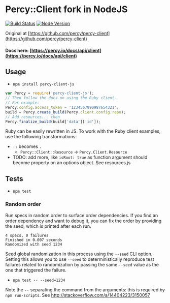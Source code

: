 # Percy::Client fork in NodeJS

[![Build Status](https://travis-ci.org/henrahmagix/percy-client-js.svg?branch=master)](https://travis-ci.org/henrahmagix/percy-client-js)
[![Node Version](https://badge.fury.io/npm/percy-client-js.svg)](http://badge.fury.io/npm/percy-client-js)

Original at [https://github.com/percy/percy-client](https://github.com/percy/percy-client)

#### Docs here: [https://percy.io/docs/api/client](https://percy.io/docs/api/client)

## Usage

- `npm install percy-client-js`

```js
var Percy = require('percy-client-js');
// Then follow the docs on using the Ruby client.
// For example:
Percy.config.access_token = '1234567890987654321';
build = Percy.create_build(Percy.client.config.repo);
// Add resources... then
Percy.finalize_build(build['data']['id']);
```

Ruby can be easily rewritten in JS. To work with the Ruby client examples, use the following transformations:
- `::` becomes `.`
    - `Percy::Client::Resource` -> `Percy.Client.Resource`
- TODO: add more, like `isRoot: true` as function argument should become property on an options object. See resources.js

## Tests

- `npm test`

### Random order

Run specs in random order to surface order dependencies. If you find an order dependency and want to debug it, you can fix the order by providing the seed, which is printed after each run.
```
4 specs, 0 failures
Finished in 0.007 seconds
Randomized with seed 1234
```

Seed global randomization in this process using the `--seed` CLI option. Setting this allows you to use `--seed` to deterministically reproduce test failures related to randomization by passing the same `--seed` value as the one that triggered the failure.
- `npm test -- --seed=1234`

Note the `--` separating the command from the arguments: this is required by `npm run-scripts`. See http://stackoverflow.com/a/14404223/3150057
